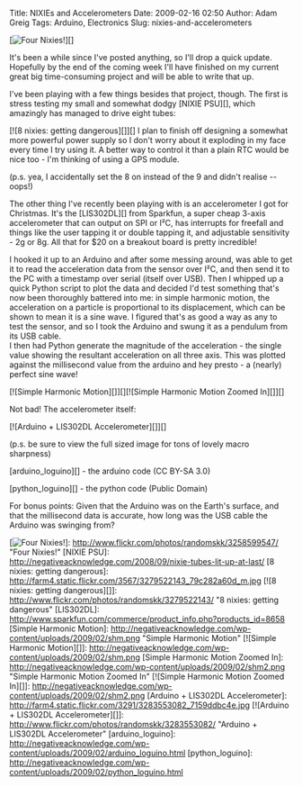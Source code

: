 Title: NIXIEs and Accelerometers
Date: 2009-02-16 02:50
Author: Adam Greig
Tags: Arduino, Electronics
Slug: nixies-and-accelerometers

[![Four Nixies!][]][]

It's been a while since I've posted anything, so I'll drop a quick
update. Hopefully by the end of the coming week I'll have finished on my
current great big time-consuming project and will be able to write that
up.

I've been playing with a few things besides that project, though. The
first is stress testing my small and somewhat dodgy [NIXIE PSU][], which
amazingly has managed to drive eight tubes:

[![8 nixies: getting dangerous][]][] I plan to finish off designing a
somewhat more powerful power supply so I don't worry about it exploding
in my face every time I try using it. A better way to control it than a
plain RTC would be nice too - I'm thinking of using a GPS module.

(p.s. yea, I accidentally set the 8 on instead of the 9 and didn't
realise -- oops!)

The other thing I've recently been playing with is an accelerometer I
got for Christmas. It's the [LIS302DL][] from Sparkfun, a super cheap
3-axis accelerometer that can output on SPI or I²C, has interrupts for
freefall and things like the user tapping it or double tapping it, and
adjustable sensitivity - 2g or 8g. All that for $20 on a breakout board
is pretty incredible!

I hooked it up to an Arduino and after some messing around, was able to
get it to read the acceleration data from the sensor over I²C, and then
send it to the PC with a timestamp over serial (itself over USB). Then I
whipped up a quick Python script to plot the data and decided I'd test
something that's now been thoroughly battered into me: in simple
harmonic motion, the acceleration on a particle is proportional to its
displacement, which can be shown to mean it is a sine wave. I figured
that's as good a way as any to test the sensor, and so I took the
Arduino and swung it as a pendulum from its USB cable.  
I then had Python generate the magnitude of the acceleration - the
single value showing the resultant acceleration on all three axis. This
was plotted against the millisecond value from the arduino and hey
presto - a (nearly) perfect sine wave!

[![Simple Harmonic Motion][]][][![Simple Harmonic Motion Zoomed In][]][]

Not bad! The accelerometer itself:

[![Arduino + LIS302DL Accelerometer][]][]

(p.s. be sure to view the full sized image for tons of lovely macro
sharpness)

[arduino\_loguino][] - the arduino code (CC BY-SA 3.0)

[python\_loguino][] - the python code (Public Domain)

For bonus points: Given that the Arduino was on the Earth's surface, and
that the millisecond data is accurate, how long was the USB cable the
Arduino was swinging from?

  [Four Nixies!]: http://farm4.static.flickr.com/3424/3258599547_bc1cab87ca.jpg
  [![Four Nixies!][]]: http://www.flickr.com/photos/randomskk/3258599547/
    "Four Nixies!"
  [NIXIE PSU]: http://negativeacknowledge.com/2008/09/nixie-tubes-lit-up-at-last/
  [8 nixies: getting dangerous]: http://farm4.static.flickr.com/3567/3279522143_79c282a60d_m.jpg
  [![8 nixies: getting dangerous][]]: http://www.flickr.com/photos/randomskk/3279522143/
    "8 nixies: getting dangerous"
  [LIS302DL]: http://www.sparkfun.com/commerce/product_info.php?products_id=8658
  [Simple Harmonic Motion]: http://negativeacknowledge.com/wp-content/uploads/2009/02/shm.png
    "Simple Harmonic Motion"
  [![Simple Harmonic Motion][]]: http://negativeacknowledge.com/wp-content/uploads/2009/02/shm.png
  [Simple Harmonic Motion Zoomed In]: http://negativeacknowledge.com/wp-content/uploads/2009/02/shm2.png
    "Simple Harmonic Motion Zoomed In"
  [![Simple Harmonic Motion Zoomed In][]]: http://negativeacknowledge.com/wp-content/uploads/2009/02/shm2.png
  [Arduino + LIS302DL Accelerometer]: http://farm4.static.flickr.com/3291/3283553082_7159ddbc4e.jpg
  [![Arduino + LIS302DL Accelerometer][]]: http://www.flickr.com/photos/randomskk/3283553082/
    "Arduino + LIS302DL Accelerometer"
  [arduino\_loguino]: http://negativeacknowledge.com/wp-content/uploads/2009/02/arduino_loguino.html
  [python\_loguino]: http://negativeacknowledge.com/wp-content/uploads/2009/02/python_loguino.html
